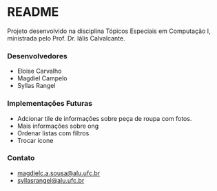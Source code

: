 # README #

Projeto desenvolvido na disciplina Tópicos Especiais em Computação I, ministrada pelo Prof. Dr. Iális Calvalcante.

### Desenvolvedores ###

* Eloise Carvalho
* Magdiel Campelo
* Syllas Rangel

### Implementações Futuras ###

* Adcionar tile de informações sobre peça de roupa com fotos.
* Mais informações sobre ong
* Ordenar listas com filtros
* Trocar ícone

### Contato ###

* magdielc.a.sousa@alu.ufc.br
* syllasrangel@alu.ufc.br